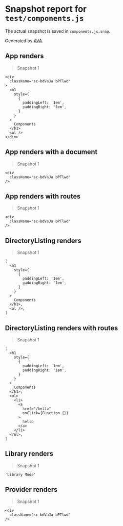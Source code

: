 # Snapshot report for `test/components.js`

The actual snapshot is saved in `components.js.snap`.

Generated by [AVA](https://ava.li).

## App renders

> Snapshot 1

    <div
      className="sc-bdVaJa bPTlwd"
    >
      <h1
        style={
          {
            paddingLeft: '1em',
            paddingRight: '1em',
          }
        }
      >
        Components
      </h1>
      <ul />
    </div>

## App renders with a document

> Snapshot 1

    <div
      className="sc-bdVaJa bPTlwd"
    />

## App renders with routes

> Snapshot 1

    <div
      className="sc-bdVaJa bPTlwd"
    />

## DirectoryListing renders

> Snapshot 1

    [
      <h1
        style={
          {
            paddingLeft: '1em',
            paddingRight: '1em',
          }
        }
      >
        Components
      </h1>,
      <ul />,
    ]

## DirectoryListing renders with routes

> Snapshot 1

    [
      <h1
        style={
          {
            paddingLeft: '1em',
            paddingRight: '1em',
          }
        }
      >
        Components
      </h1>,
      <ul>
        <li>
          <a
            href="/hello"
            onClick={Function {}}
          >
            hello
          </a>
        </li>
      </ul>,
    ]

## Library renders

> Snapshot 1

    'Library Mode'

## Provider renders

> Snapshot 1

    <div
      className="sc-bdVaJa bPTlwd"
    />
